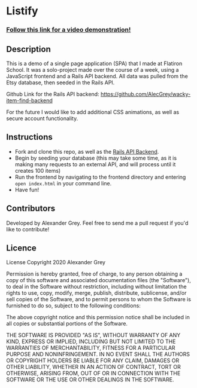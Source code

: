 # Listify

### [Follow this link for a video demonstration!](https://youtu.be/tLrnKS0Hfr8)

## Description

This is a demo of a single page application (SPA) that I made at Flatiron School.  It was a solo-project made over the course of a week, using a JavaScript frontend and a Rails API backend.  All data was pulled from the Etsy database, then seeded in the Rails API.

Github Link for the Rails API backend: https://github.com/AlecGrey/wacky-item-find-backend

For the future I would like to add additional CSS animations, as well as secure account functionality.


## Instructions

- Fork and clone this repo, as well as the [Rails API Backend](https://github.com/AlecGrey/wacky-item-find-backend).
- Begin by seeding your database (this may take some time, as it is making many requests to an external API, and will process until it creates 100 items)
- Run the frontend by navigating to the frontend directory and entering `open index.html` in your command line.
- Have fun!

## Contributors

Developed by Alexander Grey.  Feel free to send me a pull request if you'd like to contribute!

## Licence

License
Copyright 2020 Alexander Grey

Permission is hereby granted, free of charge, to any person obtaining a copy of this software and associated documentation files (the "Software"), to deal in the Software without restriction, including without limitation the rights to use, copy, modify, merge, publish, distribute, sublicense, and/or sell copies of the Software, and to permit persons to whom the Software is furnished to do so, subject to the following conditions:

The above copyright notice and this permission notice shall be included in all copies or substantial portions of the Software.

THE SOFTWARE IS PROVIDED "AS IS", WITHOUT WARRANTY OF ANY KIND, EXPRESS OR IMPLIED, INCLUDING BUT NOT LIMITED TO THE WARRANTIES OF MERCHANTABILITY, FITNESS FOR A PARTICULAR PURPOSE AND NONINFRINGEMENT. IN NO EVENT SHALL THE AUTHORS OR COPYRIGHT HOLDERS BE LIABLE FOR ANY CLAIM, DAMAGES OR OTHER LIABILITY, WHETHER IN AN ACTION OF CONTRACT, TORT OR OTHERWISE, ARISING FROM, OUT OF OR IN CONNECTION WITH THE SOFTWARE OR THE USE OR OTHER DEALINGS IN THE SOFTWARE.